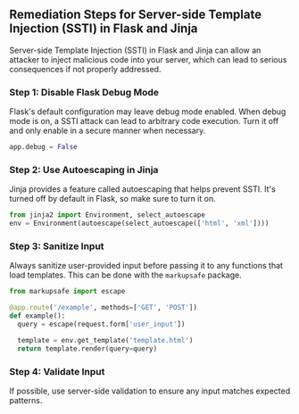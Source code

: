 

## Remediation Steps for Server-side Template Injection (SSTI) in Flask and Jinja
Server-side Template Injection (SSTI) in Flask and Jinja can allow an attacker to inject malicious code into your server, which can lead to serious consequences if not properly addressed.

### Step 1: Disable Flask Debug Mode
Flask's default configuration may leave debug mode enabled. When debug mode is on, a SSTI attack can lead to arbitrary code execution. Turn it off and only enable in a secure manner when necessary.
```python
app.debug = False
```

### Step 2: Use Autoescaping in Jinja
Jinja provides a feature called autoescaping that helps prevent SSTI. It's turned off by default in Flask, so make sure to turn it on.
```python
from jinja2 import Environment, select_autoescape
env = Environment(autoescape(select_autoescape(['html', 'xml'])))
```

### Step 3: Sanitize Input 
Always sanitize user-provided input before passing it to any functions that load templates. This can be done with the `markupsafe` package.
```python
from markupsafe import escape

@app.route('/example', methods=['GET', 'POST'])
def example():
  query = escape(request.form['user_input'])

  template = env.get_template('template.html')
  return template.render(query=query)
```

### Step 4: Validate Input 
If possible, use server-side validation to ensure any input matches expected patterns.
